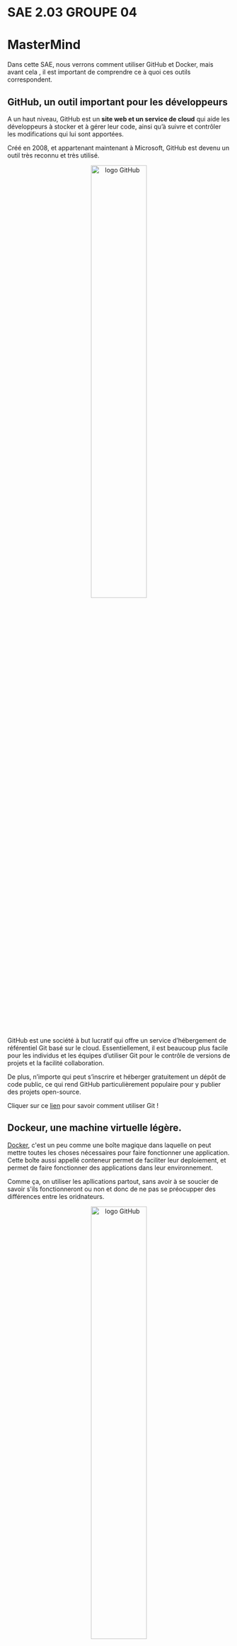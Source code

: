 # SAE 2.03 GROUPE 04
# MasterMind

Dans cette SAE, nous verrons comment utiliser GitHub et Docker, mais avant cela , il est important de comprendre ce à quoi ces outils correspondent.


## GitHub, un outil important pour les développeurs
A un haut niveau, GitHub est un **site web et un service de cloud** qui aide les développeurs à stocker et à gérer leur code, ainsi qu’à suivre et contrôler les modifications qui lui sont apportées. 

Créé en 2008, et appartenant maintenant à Microsoft, GitHub est devenu un outil très reconnu et très utilisé.

<div style="text-align: center;"><img src="https://github.githubassets.com/images/modules/logos_page/GitHub-Mark.png" alt="logo GitHub" width="50%" height="50%" align="centre"></div>

GitHub est une société à but lucratif qui offre un service d’hébergement de référentiel Git basé sur le cloud. Essentiellement, il est beaucoup plus facile pour les individus et les équipes d’utiliser Git pour le contrôle de versions de projets et la facilité collaboration.

De plus, n’importe qui peut s’inscrire et héberger gratuitement un dépôt de code public, ce qui rend GitHub particulièrement populaire pour y publier des projets open-source.

Cliquer sur ce [lien](./gitInfo.md) pour savoir comment utiliser Git !

## Dockeur, une machine virtuelle légère.

[Docker](./dockerInfo.md), c'est un peu comme une boîte magique dans laquelle on peut mettre toutes les choses nécessaires pour faire fonctionner une application. Cette boîte aussi appellé conteneur permet de faciliter leur deploiement, et permet de faire fonctionner des applications dans leur environnement.

Comme ça, on utiliser les apllications partout, sans avoir à se soucier de savoir s'ils fonctionneront ou non et donc de ne pas se préocupper des différences entre les oridnateurs.

<div style="text-align: center;"><img src="https://www.docker.com/wp-content/uploads/2022/03/Moby-logo.png" alt="logo GitHub" width="50%" height="50%" align="centre"></div>

## Notre projet
Dans cette SAE, nous avons donc décidé de reprendre l'idée du MasterMind. Nous avons du donc construire plusieur chose :
- Un serveur, hébérgeant une partie
- Un client, qui réjoins cette partie
- L'[ihm](./projet/ihm.md), pour donner un bon visuelle au jeu

A la fin, nous avons du donc crée aussi un Dockerfile, installant java et compilant (et exécutant) pour faire fonctionner ce jeu, ressemblant au code suivant : 

```
# On commence à la derniere version de debian, et on installe java
FROM debian:latest

# On met a jour
RUN apt-get update 

# On installe java
RUN apt-get install default-jdk -y

COPY . .

RUN javac Main.java

CMD ["java", "Main"]

EXPOSE 80
```

Un dockerfile simple, et facile à comprendre.